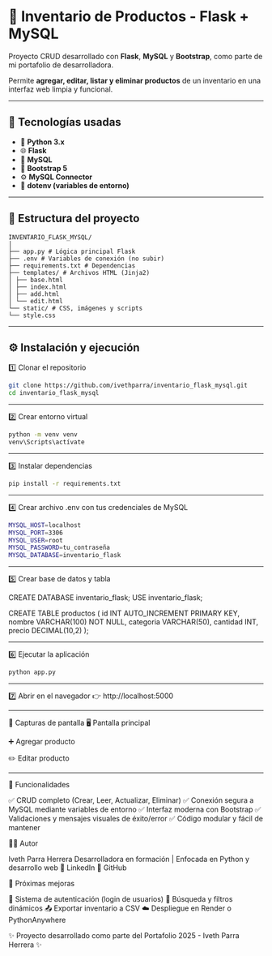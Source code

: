 # 🧾 Inventario de Productos - Flask + MySQL

Proyecto CRUD desarrollado con **Flask**, **MySQL** y **Bootstrap**, como parte de mi portafolio de desarrolladora.

Permite **agregar, editar, listar y eliminar productos** de un inventario en una interfaz web limpia y funcional.

---

## 🚀 Tecnologías usadas

- 🐍 **Python 3.x**
- 🌐 **Flask**
- 💾 **MySQL**
- 🎨 **Bootstrap 5**
- ⚙️ **MySQL Connector**
- 🔐 **dotenv (variables de entorno)**

---

## 📁 Estructura del proyecto
```
INVENTARIO_FLASK_MYSQL/
│
├── app.py # Lógica principal Flask
├── .env # Variables de conexión (no subir)
├── requirements.txt # Dependencias
├── templates/ # Archivos HTML (Jinja2)
│ ├── base.html
│ ├── index.html
│ ├── add.html
│ └── edit.html
└── static/ # CSS, imágenes y scripts
└── style.css
```

---

## ⚙️ Instalación y ejecución

1️⃣ Clonar el repositorio  
```bash
git clone https://github.com/ivethparra/inventario_flask_mysql.git
cd inventario_flask_mysql
```

---

2️⃣ Crear entorno virtual
```bash
python -m venv venv
venv\Scripts\actívate
```

---

3️⃣ Instalar dependencias
```bash
pip install -r requirements.txt
```

---

4️⃣ Crear archivo .env con tus credenciales de MySQL
```bash
MYSQL_HOST=localhost
MYSQL_PORT=3306
MYSQL_USER=root
MYSQL_PASSWORD=tu_contraseña
MYSQL_DATABASE=inventario_flask
```

---

5️⃣ Crear base de datos y tabla

CREATE DATABASE inventario_flask;
USE inventario_flask;

CREATE TABLE productos (
    id INT AUTO_INCREMENT PRIMARY KEY,
    nombre VARCHAR(100) NOT NULL,
    categoria VARCHAR(50),
    cantidad INT,
    precio DECIMAL(10,2)
);

---

6️⃣ Ejecutar la aplicación
```bash
python app.py

```

---

7️⃣ Abrir en el navegador
👉 http://localhost:5000

---

📸 Capturas de pantalla
🖥️ Pantalla principal

➕ Agregar producto

✏️ Editar producto

---

🧩 Funcionalidades

✅ CRUD completo (Crear, Leer, Actualizar, Eliminar)
✅ Conexión segura a MySQL mediante variables de entorno
✅ Interfaz moderna con Bootstrap
✅ Validaciones y mensajes visuales de éxito/error
✅ Código modular y fácil de mantener



👩‍💻 Autor

Iveth Parra Herrera
Desarrolladora en formación | Enfocada en Python y desarrollo web
🔗 LinkedIn
🔗 GitHub

🌱 Próximas mejoras

🔐 Sistema de autenticación (login de usuarios)
🔎 Búsqueda y filtros dinámicos
📤 Exportar inventario a CSV
☁️ Despliegue en Render o PythonAnywhere

✨ Proyecto desarrollado como parte del Portafolio 2025 - Iveth Parra Herrera ✨

